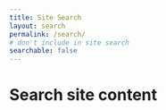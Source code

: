 ```yaml
---
title: Site Search
layout: search
permalink: /search/
# don't include in site search
searchable: false
---
```


# Search site content
